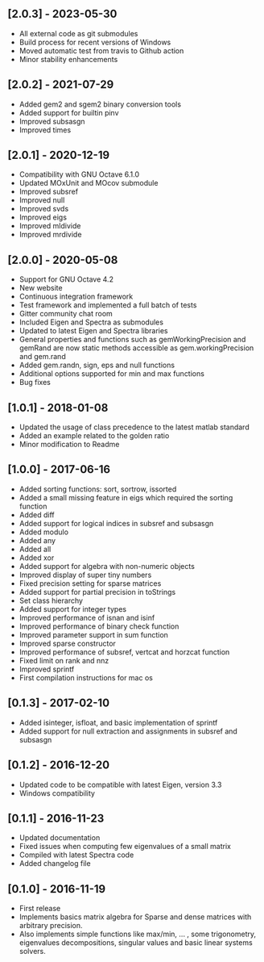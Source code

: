 ## [2.0.3] - 2023-05-30
- All external code as git submodules
- Build process for recent versions of Windows
- Moved automatic test from travis to Github action
- Minor stability enhancements

## [2.0.2] - 2021-07-29
- Added gem2 and sgem2 binary conversion tools
- Added support for builtin pinv
- Improved subsasgn
- Improved times

## [2.0.1] - 2020-12-19
- Compatibility with GNU Octave 6.1.0
- Updated MOxUnit and MOcov submodule
- Improved subsref
- Improved null
- Improved svds
- Improved eigs
- Improved mldivide
- Improved mrdivide

## [2.0.0] - 2020-05-08
- Support for GNU Octave 4.2
- New website
- Continuous integration framework
- Test framework and implemented a full batch of tests
- Gitter community chat room
- Included Eigen and Spectra as submodules
- Updated to latest Eigen and Spectra libraries
- General properties and functions such as gemWorkingPrecision and gemRand are now static methods accessible as gem.workingPrecision and gem.rand
- Added gem.randn, sign, eps and null functions
- Additional options supported for min and max functions
- Bug fixes

## [1.0.1] - 2018-01-08
- Updated the usage of class precedence to the latest matlab standard
- Added an example related to the golden ratio
- Minor modification to Readme

## [1.0.0] - 2017-06-16
- Added sorting functions: sort, sortrow, issorted
- Added a small missing feature in eigs which required the sorting function
- Added diff
- Added support for logical indices in subsref and subsasgn
- Added modulo
- Added any
- Added all
- Added xor
- Added support for algebra with non-numeric objects
- Improved display of super tiny numbers
- Fixed precision setting for sparse matrices
- Added support for partial precision in toStrings
- Set class hierarchy
- Added support for integer types
- Improved performance of isnan and isinf
- Improved performance of binary check function
- Improved parameter support in sum function
- Improved sparse constructor
- Improved performance of subsref, vertcat and horzcat function
- Fixed limit on rank and nnz
- Improved sprintf
- First compilation instructions for mac os

## [0.1.3] - 2017-02-10
- Added isinteger, isfloat, and basic implementation of sprintf
- Added support for null extraction and assignments in subsref and subsasgn

## [0.1.2] - 2016-12-20
- Updated code to be compatible with latest Eigen, version 3.3
- Windows compatibility

## [0.1.1] - 2016-11-23
- Updated documentation
- Fixed issues when computing few eigenvalues of a small matrix
- Compiled with latest Spectra code
- Added changelog file

## [0.1.0] - 2016-11-19
- First release
- Implements basics matrix algebra for Sparse and dense matrices with arbitrary precision.
- Also implements simple functions like max/min, ... , some trigonometry, eigenvalues decompositions, singular values and basic linear systems solvers.
